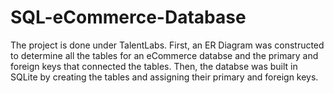 # SQL-eCommerce-Database
The project is done under TalentLabs.
First, an ER Diagram was constructed to determine all the tables for an eCommerce databse and the primary and foreign keys that connected the tables. Then, the databse was built in SQLite by creating the tables and assigning their primary and foreign keys.
